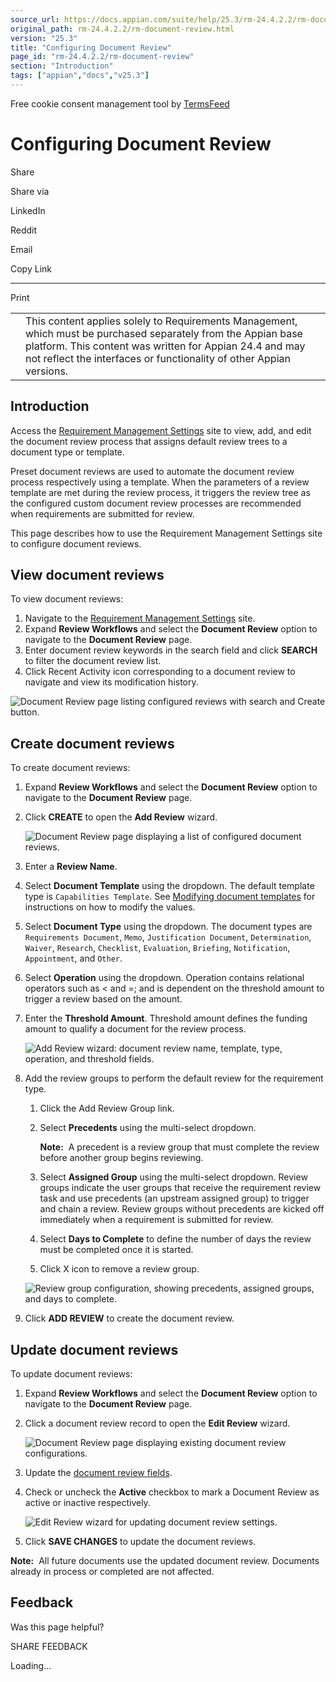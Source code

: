 ```yaml
---
source_url: https://docs.appian.com/suite/help/25.3/rm-24.4.2.2/rm-document-review.html
original_path: rm-24.4.2.2/rm-document-review.html
version: "25.3"
title: "Configuring Document Review"
page_id: "rm-24.4.2.2/rm-document-review"
section: "Introduction"
tags: ["appian","docs","v25.3"]
---
```



Free cookie consent management tool by [TermsFeed](https://www.termsfeed.com/)

# Configuring Document Review

Share

Share via

LinkedIn

Reddit

Email

Copy Link

* * *

Print

<table><tbody><tr><td><i class="fa fa-check-square-o" aria-hidden="true"></i></td><td>This content applies solely to Requirements Management, which must be purchased separately from the Appian base platform. This content was written for Appian 24.4 and may not reflect the interfaces or functionality of other Appian versions.</td></tr></tbody></table>

## Introduction

Access the [Requirement Management Settings](accessing-rm-settings.html#access-the-requirement-management-settings-site) site to view, add, and edit the document review process that assigns default review trees to a document type or template.

Preset document reviews are used to automate the document review process respectively using a template. When the parameters of a review template are met during the review process, it triggers the review tree as the configured custom document review processes are recommended when requirements are submitted for review.

This page describes how to use the Requirement Management Settings site to configure document reviews.

## View document reviews

To view document reviews:

1.  Navigate to the [Requirement Management Settings](accessing-rm-settings.html#access-the-requirement-management-settings-site) site.
2.  Expand **Review Workflows** and select the **Document Review** option to navigate to the **Document Review** page.
3.  Enter document review keywords in the search field and click **SEARCH** to filter the document review list.
4.  Click Recent Activity icon corresponding to a document review to navigate and view its modification history.

![Document Review page listing configured reviews with search and Create button.](images/view_document_reviews.png)

## Create document reviews

To create document reviews:

1.  Expand **Review Workflows** and select the **Document Review** option to navigate to the **Document Review** page.
2.  Click **CREATE** to open the **Add Review** wizard.

    ![Document Review page displaying a list of configured document reviews.](images/create_document_reviews.png)

3.  Enter a **Review Name**.
4.  Select **Document Template** using the dropdown. The default template type is `Capabilities Template`. See [Modifying document templates](document-templates.html) for instructions on how to modify the values.
5.  Select **Document Type** using the dropdown. The document types are `Requirements Document`, `Memo`, `Justification Document`, `Determination`, `Waiver`, `Research`, `Checklist`, `Evaluation`, `Briefing`, `Notification`, `Appointment`, and `Other`.
6.  Select **Operation** using the dropdown. Operation contains relational operators such as < and =; and is dependent on the threshold amount to trigger a review based on the amount.
7.  Enter the **Threshold Amount**. Threshold amount defines the funding amount to qualify a document for the review process.

    ![Add Review wizard: document review name, template, type, operation, and threshold fields.](images/create_document_reviews_2.png)

8.  Add the review groups to perform the default review for the requirement type.

    1.  Click the Add Review Group link.
    2.  Select **Precedents** using the multi-select dropdown.

        **Note:**  A precedent is a review group that must complete the review before another group begins reviewing.

    3.  Select **Assigned Group** using the multi-select dropdown. Review groups indicate the user groups that receive the requirement review task and use precedents (an upstream assigned group) to trigger and chain a review. Review groups without precedents are kicked off immediately when a requirement is submitted for review.
    4.  Select **Days to Complete** to define the number of days the review must be completed once it is started.
    5.  Click X icon to remove a review group.

    ![Review group configuration, showing precedents, assigned groups, and days to complete.](images/create_document_reviews_3.png)

9.  Click **ADD REVIEW** to create the document review.

## Update document reviews

To update document reviews:

1.  Expand **Review Workflows** and select the **Document Review** option to navigate to the **Document Review** page.
2.  Click a document review record to open the **Edit Review** wizard.

    ![Document Review page displaying existing document review configurations.](images/update_document_reviews.png)

3.  Update the [document review fields](#create-document-reviews).
4.  Check or uncheck the **Active** checkbox to mark a Document Review as active or inactive respectively.

    ![Edit Review wizard for updating document review settings.](images/update_document_reviews_2.png)

5.  Click **SAVE CHANGES** to update the document reviews.

**Note:**  All future documents use the updated document review. Documents already in process or completed are not affected.

## Feedback

Was this page helpful?

SHARE FEEDBACK

Loading...